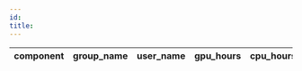 ```yaml
---
id:
title:
---
```


|component|group_name|user_name|gpu_hours|cpu_hours|memory_gb_hours|total_hours|report_date|
|-       |-         |-        |-        |-        |-              |-          |-          |
